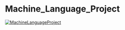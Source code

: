 # Machine_Language_Project

[![MachineLanguageProject](https://github.com/smorrow8859/Machine_Language_Project/SpelunkerWeek6.png)](#features)
